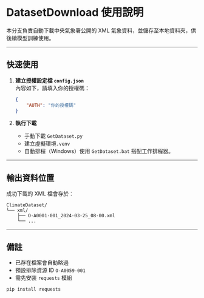 # DatasetDownload 使用說明

本分支負責自動下載中央氣象署公開的 XML 氣象資料，並儲存至本地資料夾，供後續模型訓練使用。

---

## 快速使用

1. **建立授權設定檔 `config.json`**  
   內容如下，請填入你的授權碼：

   ```json
   {
       "AUTH": "你的授權碼"
   }
   ```

2. **執行下載**

   - 手動下載 `GetDataset.py`
   - 建立虛擬環境`.venv`
   - 自動排程（Windows）使用 `GetDataset.bat` 搭配工作排程器。

---

## 輸出資料位置

成功下載的 XML 檔會存於：

```text
ClimateDataset/
└── xml/
    ├── O-A0001-001_2024-03-25_08-00.xml
    └── ...
```

---

## 備註

- 已存在檔案會自動略過
- 預設排除資源 ID `O-A0059-001`
- 需先安裝 `requests` 模組

```
pip install requests
```



